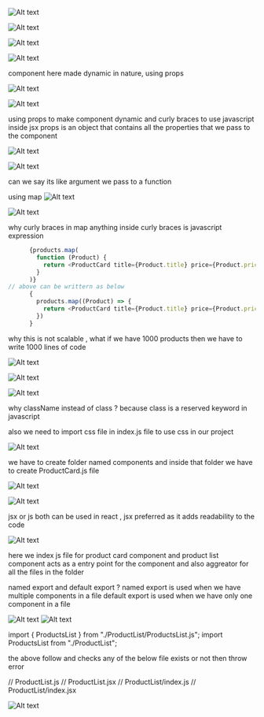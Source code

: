![Alt text](image-1.png)

![Alt text](image-2.png)

![Alt text](image-3.png)

![Alt text](image-4.png)

component here made dynamic in nature, using props

![Alt text](image-5.png)

![Alt text](image-6.png)

using props to make component dynamic and curly braces to use javascript inside jsx
props is an object that contains all the properties that we pass to the component

![Alt text](image-7.png)

![Alt text](image-8.png)

can we say its like argument we pass to a function


using map 
![Alt text](image-9.png)

![Alt text](image-10.png)

why curly braces in map
anything inside curly braces is javascript expression 

```javascript
      {products.map(
        function (Product) {
          return <ProductCard title={Product.title} price={Product.price} />
        }
      )}
// above can be writtern as below
      {
        products.map((Product) => {
          return <ProductCard title={Product.title} price={Product.price} />
        })
      }

```

why this is not scalable , what if we have 1000 products then we have to write 1000 lines of code



![Alt text](image-11.png)

![Alt text](image-12.png)

![Alt text](image-13.png)

why className instead of class ?
because class is a reserved keyword in javascript

also  we need to import css file in index.js file to use css in our project


![Alt text](image-14.png)

we have to create folder named components and inside that folder we have to create ProductCard.js file

![Alt text](image-15.png)

![Alt text](image-16.png)

jsx or js both can be used in react , jsx preferred as it adds readability to the code

![Alt text](image-17.png)

here we index js file for product card component and product list component
acts as a entry point for the component
and also aggreator for all the files in the folder


named export and default export ?
named export is used when we have multiple components in a file
default export is used when we have only one component in a file


![Alt text](image-18.png)
![Alt text](image-19.png)

import { ProductsList } from "./ProductList/ProductsList.js";
import ProductsList from "./ProductList";

the above follow and checks any of the below file exists or not then throw error

// ProductList.js
// ProductList.jsx
// ProductList/index.js
// ProductList/index.jsx

![Alt text](image-20.png)